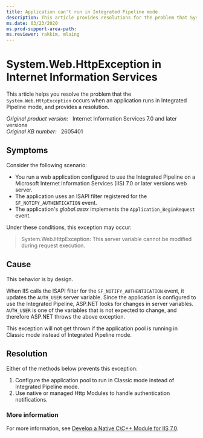 ```yaml
---
title: Application can't run in Integrated Pipeline mode
description: This article provides resolutions for the problem that System.Web.HttpException occurs when an application runs in Integrated Pipeline mode.
ms.date: 03/23/2020
ms.prod-support-area-path: 
ms.reviewer: rakkim, mlaing
---
```

# System.Web.HttpException in Internet Information Services

This article helps you resolve the problem that the `System.Web.HttpException` occurs when an application runs in Integrated Pipeline mode, and provides a resolution.

_Original product version:_ &nbsp; Internet Information Services 7.0 and later versions  
_Original KB number:_ &nbsp; 2605401

## Symptoms

Consider the following scenario:

- You run a web application configured to use the Integrated Pipeline on a Microsoft Internet Information Services (IIS) 7.0 or later versions web server.
- The application uses an ISAPI filter registered for the `SF_NOTIFY_AUTHENTICATION` event.
- The application's *global.asax* implements the `Application_BeginRequest` event.

Under these conditions, this exception may occur:

> System.Web.HttpException: This server variable cannot be modified during request execution.

## Cause

This behavior is by design.

When IIS calls the ISAPI filter for the `SF_NOTIFY_AUTHENTICATION` event, it updates the `AUTH_USER` server variable. Since the application is configured to use the Integrated Pipeline, ASP.NET looks for changes in server variables. `AUTH_USER` is one of the variables that is not expected to change, and therefore ASP.NET throws the above exception.

This exception will not get thrown if the application pool is running in Classic mode instead of Integrated Pipeline mode.

## Resolution

Either of the methods below prevents this exception:

1. Configure the application pool to run in Classic mode instead of Integrated Pipeline mode.
2. Use native or managed Http Modules to handle authentication notifications.

### More information

For more information, see [Develop a Native C\C++ Module for IIS 7.0](/iis/develop/runtime-extensibility/develop-a-native-cc-module-for-iis).
